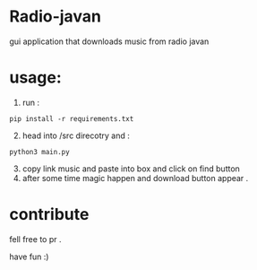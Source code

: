 # Radio-javan
gui application that downloads music from radio javan



# usage:

1. run :

```
pip install -r requirements.txt
```

2. head into /src direcotry and :

````
python3 main.py
````

3. copy link music and paste into box and click on find button
4. after some time magic happen and download button appear .

# contribute

fell free to pr .

have fun :)
